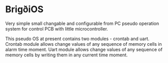 # BrigðiOS
Very simple small changable and configurable from PC pseudo operation system for control PCB with little microcontroller. 

This pseudo OS at present contains two modules - crontab and uart.
Crontab module allows change values of any sequence of memory cells in alarm time moment.
Uart module allows change values of any sequence of memory cells by writing them in any current time moment.
